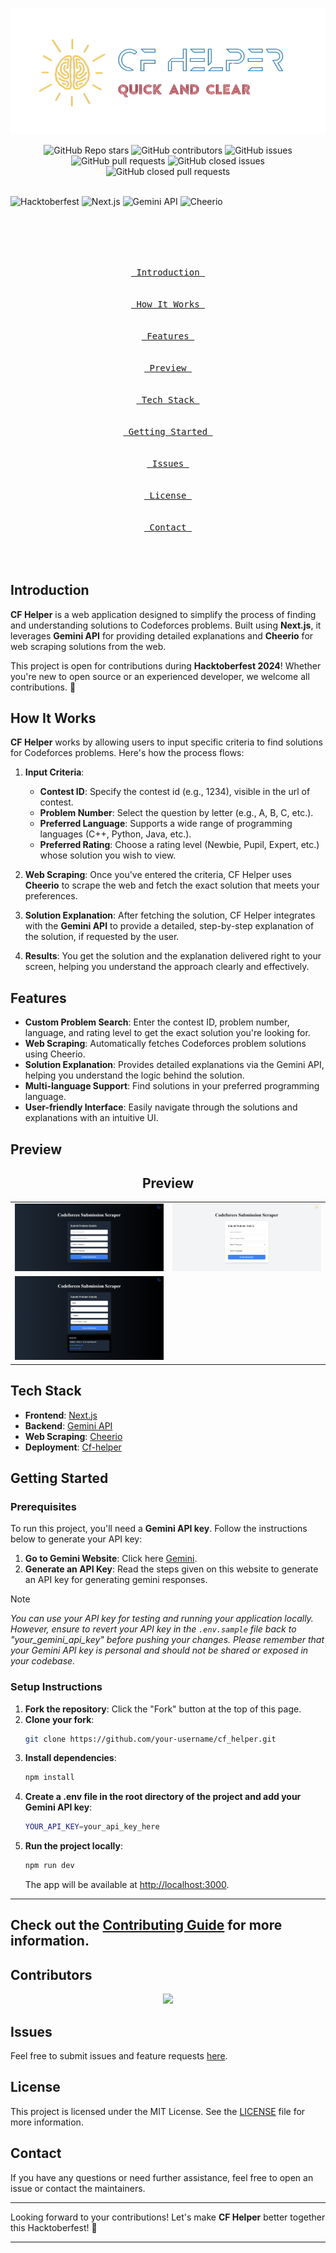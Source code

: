 <p align="center">
  <img src="./src/assets/logo.png" alt="CF Helper Banner" width="600">
</p>

<div align="center">
  <img alt="GitHub Repo stars" src="https://img.shields.io/github/stars/shuklamaneesh23/cf_helper?style=for-the-badge">
  <img alt="GitHub contributors" src="https://img.shields.io/github/contributors/shuklamaneesh23/cf_helper?style=for-the-badge">
  <img alt="GitHub issues" src="https://img.shields.io/github/issues/shuklamaneesh23/cf_helper?style=for-the-badge">
  <img alt="GitHub pull requests" src="https://img.shields.io/github/issues-pr/shuklamaneesh23/cf_helper?style=for-the-badge">
  <img alt="GitHub closed issues" src="https://img.shields.io/github/issues-closed/shuklamaneesh23/cf_helper?style=for-the-badge">
  <img alt="GitHub closed pull requests" src="https://img.shields.io/github/issues-pr-closed/shuklamaneesh23/cf_helper?style=for-the-badge">
</div>

<br>


![Hacktoberfest](https://img.shields.io/badge/Hacktoberfest-2024-blueviolet?style=flat-square&logo=hacktoberfest)
![Next.js](https://img.shields.io/badge/Next.js-v13.0+-black?style=flat-square&logo=next.js)
![Gemini API](https://img.shields.io/badge/Gemini-API-red?style=flat-square&logo=graphql)
![Cheerio](https://img.shields.io/badge/Cheerio-Web%20Scraping-yellowgreen?style=flat-square)

<br>

<p align="center"><br><br>
<a href="#introduction"><kbd><br>&emsp;Introduction&emsp;<br><br></kbd></a>&emsp;
<a href="#how-it-works"><kbd><br>&emsp;How It Works&emsp;<br><br></kbd></a>&emsp;
<a href="#features"><kbd><br>&emsp;Features&emsp;<br><br></kbd></a>&emsp;
<a href="#preview"><kbd><br>&emsp;Preview&emsp;<br><br></kbd></a>&emsp;
<a href="#tech-stack"><kbd><br>&emsp;Tech Stack&emsp;<br><br></kbd></a>&emsp;
<a href="#getting-started"><kbd><br>&emsp;Getting Started&emsp;<br><br></kbd></a>&emsp;
<a href="#issues"><kbd><br>&emsp;Issues&emsp;<br><br></kbd></a>&emsp;
<a href="#license"><kbd><br>&emsp;License&emsp;<br><br></kbd></a>&emsp;
<a href="#contact"><kbd><br>&emsp;Contact&emsp;<br><br></kbd></a>
<br><br>
</p>

## Introduction

**CF Helper** is a web application designed to simplify the process of finding and understanding solutions to Codeforces problems. Built using **Next.js**, it leverages **Gemini API** for providing detailed explanations and **Cheerio** for web scraping solutions from the web.

This project is open for contributions during **Hacktoberfest 2024**! Whether you're new to open source or an experienced developer, we welcome all contributions. 🎉



## How It Works

**CF Helper** works by allowing users to input specific criteria to find solutions for Codeforces problems. Here's how the process flows:

1. **Input Criteria**:
   - **Contest ID**: Specify the contest id (e.g., 1234), visible in the url of contest.
   - **Problem Number**: Select the question by letter (e.g., A, B, C, etc.).
   - **Preferred Language**: Supports a wide range of programming languages (C++, Python, Java, etc.).
   - **Preferred Rating**: Choose a rating level (Newbie, Pupil, Expert, etc.) whose solution you wish to view.

2. **Web Scraping**: Once you've entered the criteria, CF Helper uses **Cheerio** to scrape the web and fetch the exact solution that meets your preferences.

3. **Solution Explanation**: After fetching the solution, CF Helper integrates with the **Gemini API** to provide a detailed, step-by-step explanation of the solution, if requested by the user.

4. **Results**: You get the solution and the explanation delivered right to your screen, helping you understand the approach clearly and effectively.

## Features

- **Custom Problem Search**: Enter the contest ID, problem number, language, and rating level to get the exact solution you're looking for.
- **Web Scraping**: Automatically fetches Codeforces problem solutions using Cheerio.
- **Solution Explanation**: Provides detailed explanations via the Gemini API, helping you understand the logic behind the solution.
- **Multi-language Support**: Find solutions in your preferred programming language.
- **User-friendly Interface**: Easily navigate through the solutions and explanations with an intuitive UI.

## Preview

<div align="center">
  <table>
    <h2 id="preview">Preview</h2>
    <tr>
      <td>
        <img src="./src/assets/preview1.png" alt="Home Page Dark">
      </td>
      <td>
        <img src="./src/assets/preview2.png" alt="Home Page Light">
      </td>
    </tr>
    <tr>
      <td>
        <img src="./src/assets/preview3.png" alt="Result Page">
      </td>
    </tr>
  </table>
</div>


## Tech Stack

- **Frontend**: [Next.js](https://nextjs.org/)
- **Backend**: [Gemini API](https://gemini.com/)
- **Web Scraping**: [Cheerio](https://cheerio.js.org/)
- **Deployment**: [Cf-helper](https://cf-helper-peach.vercel.app)

## Getting Started

### Prerequisites

To run this project, you'll need a **Gemini API key**. Follow the instructions below to generate your API key:

1. **Go to Gemini Website**: Click here [Gemini](https://ai.google.dev/gemini-api/docs/api-key?_gl=1*1klljxm*_up*MQ..&gclid=Cj0KCQjwmOm3BhC8ARIsAOSbapWP4oB-w6LcagtmEx3xpiPmTyKSX9lGIRtdn9jdgi5w-_jPmUOCI9caAmzcEALw_wcB&gbraid=0AAAAACn9t66MVbyJrz0E2MZ6eK9APnX1H).
2. **Generate an API Key**: Read the steps given on this website to generate an API key for generating gemini responses.

> [!NOTE]
> *You can use your API key for testing and running your application locally. However, ensure to revert your API key in the `.env.sample` file back to "your_gemini_api_key" before pushing your changes.*
> *Please remember that your Gemini API key is personal and should not be shared or exposed in your codebase.*

### Setup Instructions


1. **Fork the repository**: Click the "Fork" button at the top of this page.
2. **Clone your fork**:
   ```bash
   git clone https://github.com/your-username/cf_helper.git
   ```
3. **Install dependencies**:
   ```bash
   npm install
   ```
4. **Create a .env file in the root directory of the project and add your Gemini API key**:
   ```bash
   YOUR_API_KEY=your_api_key_here

   ```
5. **Run the project locally**:
   ```bash
   npm run dev
   ```
   The app will be available at [http://localhost:3000](http://localhost:3000).

---
Check out the [Contributing Guide](Contributing.md) for more information.
---

## Contributors

<p align="center">
  <a href="https://github.com/shuklamaneesh23/cf_helper/graphs/contributors">
    <img src="https://contrib.rocks/image?repo=shuklamaneesh23/cf_helper" />
  </a>
</p>


## Issues

Feel free to submit issues and feature requests [here](https://github.com/shuklamaneesh23/cf_helper/issues).

## License

This project is licensed under the MIT License. See the [LICENSE](LICENSE) file for more information.

## Contact

If you have any questions or need further assistance, feel free to open an issue or contact the maintainers.

---

Looking forward to your contributions! Let's make **CF Helper** better together this Hacktoberfest! 🌟

---
